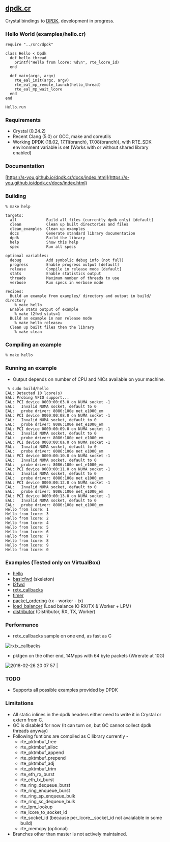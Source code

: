 ## [dpdk.cr](https://github.com/s-you/dpdk.cr)
Crystal bindings to [DPDK](http://dpdk.org), development in progress.

### Hello World (examples/hello.cr)
```crystal
require "../src/dpdk"

class Hello < Dpdk
  def hello_thread
    printf("Hello from lcore: %d\n", rte_lcore_id)
  end

  def main(argc, argv)
    rte_eal_init(argc, argv)
    rte_eal_mp_remote_launch(hello_thread)
    rte_eal_mp_wait_lcore
  end
end

Hello.run
```

### Requirements
- Crystal (0.24.2)
- Recent Clang (5.0) or GCC, make and coreutils
- Working DPDK (18.02, 17.11(branch), 17.08(branch)), with RTE_SDK environment variable is set
  (Works with or without shared library enabled)

### Documentation
[https://s-you.github.io/dpdk.cr/docs/index.html](https://s-you.github.io/dpdk.cr/docs/index.html)

### Building
```
% make help

targets:
  all             Build all files (currently dpdk only) [default]
  clean           Clean up built directories and files
  clean_examples  Clean up examples
  docs            Generate standard library documentation
  dpdk            Build the library
  help            Show this help
  spec            Run all specs

optional variables:
  debug           Add symbolic debug info (not full)
  progress        Enable progress output [default]
  release         Compile in release mode [default]
  stats           Enable statistics output
  threads         Maximum number of threads to use
  verbose         Run specs in verbose mode

recipes:
  Build an example from examples/ directory and output in build/ directory
    % make hello
  Enable stats output of example
    % make l2fwd stats=1
  Build an example in non release mode
    % make hello release=
  Clean up built files then the library
    % make clean

```

### Compiling an example
```
% make hello
```

### Running an example
- Output depends on number of CPU and NICs available on your machine.

```
 % sudo build/hello
EAL: Detected 10 lcore(s)
EAL: Probing VFIO support...
EAL: PCI device 0000:00:03.0 on NUMA socket -1
EAL:   Invalid NUMA socket, default to 0
EAL:   probe driver: 8086:100e net_e1000_em
EAL: PCI device 0000:00:08.0 on NUMA socket -1
EAL:   Invalid NUMA socket, default to 0
EAL:   probe driver: 8086:100e net_e1000_em
EAL: PCI device 0000:00:09.0 on NUMA socket -1
EAL:   Invalid NUMA socket, default to 0
EAL:   probe driver: 8086:100e net_e1000_em
EAL: PCI device 0000:00:0a.0 on NUMA socket -1
EAL:   Invalid NUMA socket, default to 0
EAL:   probe driver: 8086:100e net_e1000_em
EAL: PCI device 0000:00:10.0 on NUMA socket -1
EAL:   Invalid NUMA socket, default to 0
EAL:   probe driver: 8086:100e net_e1000_em
EAL: PCI device 0000:00:11.0 on NUMA socket -1
EAL:   Invalid NUMA socket, default to 0
EAL:   probe driver: 8086:100e net_e1000_em
EAL: PCI device 0000:00:12.0 on NUMA socket -1
EAL:   Invalid NUMA socket, default to 0
EAL:   probe driver: 8086:100e net_e1000_em
EAL: PCI device 0000:00:13.0 on NUMA socket -1
EAL:   Invalid NUMA socket, default to 0
EAL:   probe driver: 8086:100e net_e1000_em
Hello from lcore: 1
Hello from lcore: 3
Hello from lcore: 2
Hello from lcore: 4
Hello from lcore: 5
Hello from lcore: 6
Hello from lcore: 7
Hello from lcore: 8
Hello from lcore: 9
Hello from lcore: 0
```

### Examples (Tested only on VirtualBox)
- [hello](https://github.com/s-you/dpdk.cr/blob/master/examples/hello.cr)
- [basicfwd](https://github.com/s-you/dpdk.cr/blob/master/examples/basicfwd.cr) (skeleton)
- [l2fwd](https://github.com/s-you/dpdk.cr/blob/master/examples/l2fwd.cr)
- [rxtx_callbacks](https://github.com/s-you/dpdk.cr/blob/master/examples/rxtx_callbacks.cr)
- [timer](https://github.com/s-you/dpdk.cr/blob/master/examples/timer.cr)
- [packet_ordering](https://github.com/s-you/dpdk.cr/blob/master/examples/packet_ordering.cr) (rx - worker - tx)
- [load_balancer](https://github.com/s-you/dpdk.cr/blob/master/examples/load_balancer.cr) (Load balance IO RX/TX & Worker + LPM)
- [distributor](https://github.com/s-you/dpdk.cr/blob/master/examples/distributor.cr) (Distributor, RX, TX, Worker)

### Performance
- rxtx_callbacks sample on one end, as fast as C

![rxtx_callbacks](https://user-images.githubusercontent.com/1001175/36676493-2f3a5e0c-1b4f-11e8-82d3-c313f94181c2.png)

- pktgen on the other end, 14Mpps with 64 byte packets (Wirerate at 10G)

![2018-02-26 20 07 57](https://user-images.githubusercontent.com/1001175/36676500-34160ea8-1b4f-11e8-99da-8bb1ef3480d1.png) |

### TODO
- Supports all possible examples provided by DPDK

### Limitations
- All static inlines in the dpdk headers either need to write it in Crystal or extern from C.
- GC is disabled for now (It can turn on, but GC cannot collect dpdk threads anyway)
- Following funtions are compiled as C library currently -
  - rte_pktmbuf_free
  - rte_pktmbuf_alloc
  - rte_pktmbuf_append
  - rte_pktmbuf_prepend
  - rte_pktmbuf_adj
  - rte_pktmbuf_trim
  - rte_eth_rx_burst
  - rte_eth_tx_burst
  - rte_ring_dequeue_burst
  - rte_ring_enqueue_burst
  - rte_ring_sp_enqueue_bulk
  - rte_ring_sc_dequeue_bulk
  - rte_lpm_lookup
  - rte_lcore_to_socket_id
  - rte_socket_id (because per_lcore__socket_id not avaialable in some build)
  - rte_memcpy (optional)
- Branches other than master is not actively maintained.

